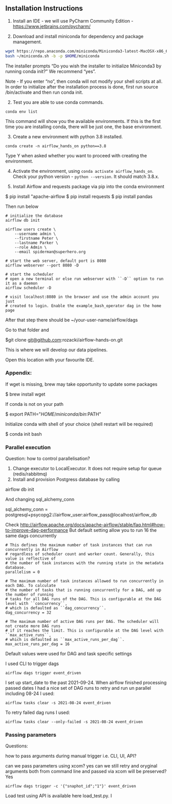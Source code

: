 

## Installation Instructions


1) Install an IDE - we will use PyCharm Community Edition - https://www.jetbrains.com/pycharm/

1) Download and install miniconda for dependency and package management.

```sh
wget https://repo.anaconda.com/miniconda/Miniconda3-latest-MacOSX-x86_64.sh -O ~/miniconda.sh
bash ~/miniconda.sh -b -p $HOME/miniconda
```

The installer prompts “Do you wish the installer to initialize Miniconda3 by running conda init?” We recommend “yes”.

Note -  If you enter “no”, then conda will not modify your shell scripts at all. In order to initialize after the installation process is done, first run source <path to conda>/bin/activate and then run conda init.


2) Test you are able to use conda commands. 

```shell
conda env list 
```
This command will show you the available environments. If this is the 
first time you are installing conda, there will be just one, the base
environment.


3) Create a new environment with python 3.8 installed.

```shell
conda create -n airflow_hands_on python==3.8
```

Type Y when asked whether you want to proceed with creating the environment.

4) Activate the environment, using ```conda activate airflow_hands_on```. Check your python 
version - ```python --version```. It should match 3.8.x.
   

5) Install Airflow and requests package via pip into the conda environment

$ pip install "apache-airflow
$ pip install requests
$ pip install pandas

Then run below
```
# initialize the database
airflow db init

airflow users create \
    --username admin \
    --firstname Peter \
    --lastname Parker \
    --role Admin \
    --email spiderman@superhero.org

# start the web server, default port is 8080
airflow webserver --port 8080 -D

# start the scheduler
# open a new terminal or else run webserver with ``-D`` option to run it as a daemon
airflow scheduler -D

# visit localhost:8080 in the browser and use the admin account you just
# created to login. Enable the example_bash_operator dag in the home page
```

After that step there should be ~/your-user-name/airflow/dags

Go to that folder and

$git clone git@github.com:rozacki/airflow-hands-on.git

This is where we will develop our data pipelines.

Open this location with your favourite IDE.   
   

### Appendix:

If wget is missing, brew may take opportunity to update some packages

$ brew install wget

If conda is not on your path

$ export PATH="$HOME/miniconda/bin:$PATH"

Initialize conda with shell of your choice (shell restart will be required)

$ conda init bash


### Parallel execution
Question: how to control parallelisation?

1. Change executor to LocalExecutor. It does not require setup for queue (redis/rabbitmq)
2. Install and provision Postgress database by calling 

airflow db init

And changing sql_alchemy_conn

sql_alchemy_conn = postgresql+psycopg2://airflow_user:airflow_pass@localhost/airflow_db

Check http://airflow.apache.org/docs/apache-airflow/stable/faq.html#how-to-improve-dag-performance
But default setting allow you to run 16 the same dags concurrently

```` 
# This defines the maximum number of task instances that can run concurrently in Airflow
# regardless of scheduler count and worker count. Generally, this value is reflective of
# the number of task instances with the running state in the metadata database.
parallelism = 0
````

````
# The maximum number of task instances allowed to run concurrently in each DAG. To calculate
# the number of tasks that is running concurrently for a DAG, add up the number of running
# tasks for all DAG runs of the DAG. This is configurable at the DAG level with ``concurrency``,
# which is defaulted as ``dag_concurrency``.
dag_concurrency = 32
````
````
# The maximum number of active DAG runs per DAG. The scheduler will not create more DAG runs
# if it reaches the limit. This is configurable at the DAG level with ``max_active_runs``,
# which is defaulted as ``max_active_runs_per_dag``.
max_active_runs_per_dag = 16
````

Default values were used for DAG and task specific settings

I used CLI to trigger dags

````
airflow dags trigger event_driven
````

I set up start_date to the past 2021-09-24. When airflow finished processing passed dates I had a nice set
of DAG runs to retry and run un parallel including 08-24
I used:

````
airflow tasks clear -s 2021-08-24 event_driven
````

To retry failed dag runs I used:
````
airflow tasks clear --only-failed -s 2021-08-24 event_driven
````

### Passing parameters
Questions:

how to pass arguments during manual trigger i.e. CLI, UI, API?

can we pass parameters using xcom?
yes
can we still retry and oryginal arguments both from command line and passed via
xcom will be preserved?
Yes

````
airflow dags trigger -c '{"snaphot_id";"1"}' event_driven
````
Load test using API is available here load_test.py.
I 